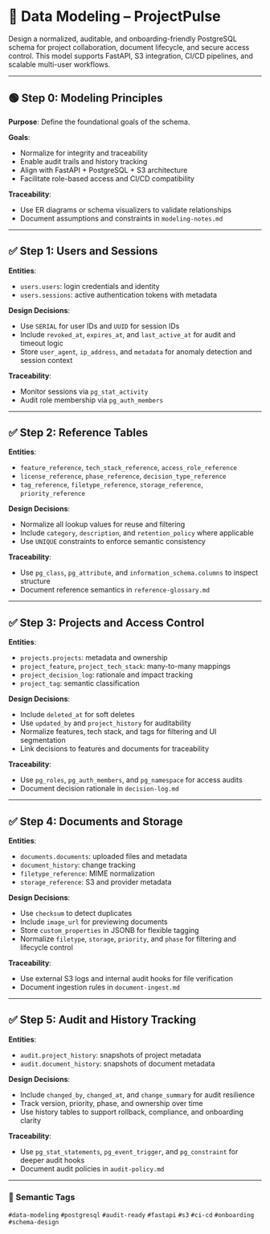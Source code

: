 # 🧠 Data Modeling – ProjectPulse

Design a normalized, auditable, and onboarding-friendly PostgreSQL schema for project collaboration, document lifecycle, and secure access control. This model supports FastAPI, S3 integration, CI/CD pipelines, and scalable multi-user workflows.

---

## 🟢 Step 0: Modeling Principles

**Purpose**:
Define the foundational goals of the schema.

**Goals**:
- Normalize for integrity and traceability
- Enable audit trails and history tracking
- Align with FastAPI + PostgreSQL + S3 architecture
- Facilitate role-based access and CI/CD compatibility

**Traceability**:
- Use ER diagrams or schema visualizers to validate relationships
- Document assumptions and constraints in `modeling-notes.md`

---

## ✅ Step 1: Users and Sessions

**Entities**:
- `users.users`: login credentials and identity
- `users.sessions`: active authentication tokens with metadata

**Design Decisions**:
- Use `SERIAL` for user IDs and `UUID` for session IDs
- Include `revoked_at`, `expires_at`, and `last_active_at` for audit and timeout logic
- Store `user_agent`, `ip_address`, and `metadata` for anomaly detection and session context

**Traceability**:
- Monitor sessions via `pg_stat_activity`
- Audit role membership via `pg_auth_members`

---

## ✅ Step 2: Reference Tables

**Entities**:
- `feature_reference`, `tech_stack_reference`, `access_role_reference`
- `license_reference`, `phase_reference`, `decision_type_reference`
- `tag_reference`, `filetype_reference`, `storage_reference`, `priority_reference`

**Design Decisions**:
- Normalize all lookup values for reuse and filtering
- Include `category`, `description`, and `retention_policy` where applicable
- Use `UNIQUE` constraints to enforce semantic consistency

**Traceability**:
- Use `pg_class`, `pg_attribute`, and `information_schema.columns` to inspect structure
- Document reference semantics in `reference-glossary.md`

---

## ✅ Step 3: Projects and Access Control

**Entities**:
- `projects.projects`: metadata and ownership
- `project_feature`, `project_tech_stack`: many-to-many mappings
- `project_decision_log`: rationale and impact tracking
- `project_tag`: semantic classification

**Design Decisions**:
- Include `deleted_at` for soft deletes
- Use `updated_by` and `project_history` for auditability
- Normalize features, tech stack, and tags for filtering and UI segmentation
- Link decisions to features and documents for traceability

**Traceability**:
- Use `pg_roles`, `pg_auth_members`, and `pg_namespace` for access audits
- Document decision rationale in `decision-log.md`

---

## ✅ Step 4: Documents and Storage

**Entities**:
- `documents.documents`: uploaded files and metadata
- `document_history`: change tracking
- `filetype_reference`: MIME normalization
- `storage_reference`: S3 and provider metadata

**Design Decisions**:
- Use `checksum` to detect duplicates
- Include `image_url` for previewing documents
- Store `custom_properties` in JSONB for flexible tagging
- Normalize `filetype`, `storage`, `priority`, and `phase` for filtering and lifecycle control

**Traceability**:
- Use external S3 logs and internal audit hooks for file verification
- Document ingestion rules in `document-ingest.md`

---

## ✅ Step 5: Audit and History Tracking

**Entities**:
- `audit.project_history`: snapshots of project metadata
- `audit.document_history`: snapshots of document metadata

**Design Decisions**:
- Include `changed_by`, `changed_at`, and `change_summary` for audit resilience
- Track version, priority, phase, and ownership over time
- Use history tables to support rollback, compliance, and onboarding clarity

**Traceability**:
- Use `pg_stat_statements`, `pg_event_trigger`, and `pg_constraint` for deeper audit hooks
- Document audit policies in `audit-policy.md`

---

### 🧠 Semantic Tags
`#data-modeling` `#postgresql` `#audit-ready` `#fastapi` `#s3` `#ci-cd` `#onboarding` `#schema-design`
